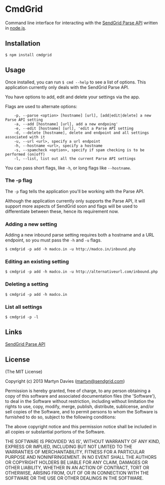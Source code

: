 # CmdGrid

Command line interface for interacting with the [SendGrid Parse API](http://docs.sendgrid.com) written in [node.js](http://nodejs.org).


## Installation

    $ npm install cmdgrid

## Usage

Once installed, you can run `$ cmd --help` to see a list of options. This application currently only deals with the SendGrid Parse API.

You have options to add, edit and delete your settings via the app.

Flags are used to alternate options:

```
	-p, --parse <option> [hostname] [url], [add|edit|delete] a new Parse API setting
	-a, --add [hostname] [url], add a new endpoing'
	-e, --edit [hostname] [url], 'edit a Parse API setting
	-d, --delete [hostname], delete and endpoint and all settings associated with it
	-u, --url <url>, specify a url endpoint
	-h, --hostname <url>, specify a hostname
	-s, --spamcheck <option>, specify if spam checking is to be performed (on|off)
	-l, --list, list out all the current Parse API settings
```

You can pass short flags, like `-h`, or long flags like `--hostname`.

### The -p flag

The `-p` flag tells the application you'll be working with the Parse API.

Although the application currently only supports the Parse API, it will support more aspects of SendGrid soon and flags will be used to differentiate between these, hence its requirement now.


### Adding a new setting

Adding a new inbound parse setting requires both a hostname and a URL endpoint, so you must pass the `-h` and `-u` flags.

    $ cmdgrid -p add -h madco.in -u http://madco.in/inbound.php

### Editing an existing setting

    $ cmdgrid -p add -h madco.in -u http://alternativeurl.com/inbound.php

### Deleting a setting

    $ cmdgrid -p add -h madco.in

### List all settings

    $ cmdgrid -p -l

## Links

[SendGrid Parse API](http://docs.sendgrid.com)

## License

(The MIT License)

Copyright (c) 2013 Martyn Davies (martyn@sendgrid.com)

Permission is hereby granted, free of charge, to any person obtaining
a copy of this software and associated documentation files (the
'Software'), to deal in the Software without restriction, including
without limitation the rights to use, copy, modify, merge, publish,
distribute, sublicense, and/or sell copies of the Software, and to
permit persons to whom the Software is furnished to do so, subject to
the following conditions:

The above copyright notice and this permission notice shall be
included in all copies or substantial portions of the Software.

THE SOFTWARE IS PROVIDED 'AS IS', WITHOUT WARRANTY OF ANY KIND,
EXPRESS OR IMPLIED, INCLUDING BUT NOT LIMITED TO THE WARRANTIES OF
MERCHANTABILITY, FITNESS FOR A PARTICULAR PURPOSE AND NONINFRINGEMENT.
IN NO EVENT SHALL THE AUTHORS OR COPYRIGHT HOLDERS BE LIABLE FOR ANY
CLAIM, DAMAGES OR OTHER LIABILITY, WHETHER IN AN ACTION OF CONTRACT,
TORT OR OTHERWISE, ARISING FROM, OUT OF OR IN CONNECTION WITH THE
SOFTWARE OR THE USE OR OTHER DEALINGS IN THE SOFTWARE.